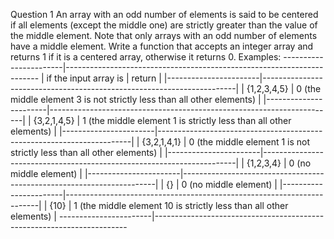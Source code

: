 Question 1
An array with an odd number of elements is said to be centered
if all elements (except the middle one) are strictly greater than the value
of the middle element. Note that only arrays with an odd number of elements
have a middle element. Write a function that accepts an integer array and
returns 1 if it is a centered array, otherwise it returns 0.
Examples:
 -----------------------|-----------------------------------------------------------------------
| if the input array is | return                                                                |
|-----------------------|-----------------------------------------------------------------------|
| {1,2,3,4,5}           | 0 (the middle element 3 is not strictly less than all other elements) |
|-----------------------|-----------------------------------------------------------------------|
| {3,2,1,4,5}           | 1 (the middle element 1 is strictly less than all other elements)     |
|-----------------------|-----------------------------------------------------------------------|
| {3,2,1,4,1}           | 0 (the middle element 1 is not strictly less than all other elements) |
|-----------------------|-----------------------------------------------------------------------|
| {1,2,3,4}             | 0 (no middle element)                                                 |
|-----------------------|-----------------------------------------------------------------------|
| {}                    | 0 (no middle element)                                                 |
|-----------------------|-----------------------------------------------------------------------|
| {10}                  | 1 (the middle element 10 is strictly less than all other elements)    |
 -----------------------|-----------------------------------------------------------------------